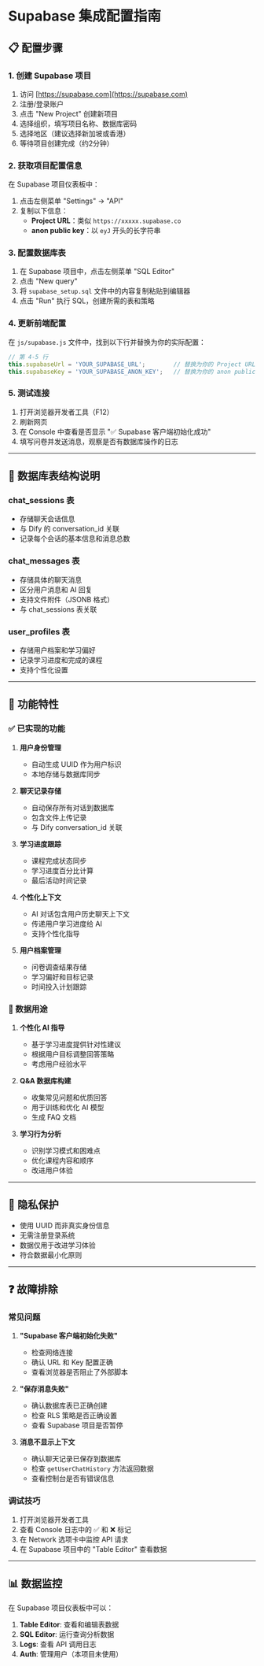 # Supabase 集成配置指南

## 📋 **配置步骤**

### **1. 创建 Supabase 项目**

1. 访问 [https://supabase.com](https://supabase.com)
2. 注册/登录账户
3. 点击 "New Project" 创建新项目
4. 选择组织，填写项目名称、数据库密码
5. 选择地区（建议选择新加坡或香港）
6. 等待项目创建完成（约2分钟）

### **2. 获取项目配置信息**

在 Supabase 项目仪表板中：

1. 点击左侧菜单 "Settings" -> "API"
2. 复制以下信息：
   - **Project URL**：类似 `https://xxxxx.supabase.co`
   - **anon public key**：以 `eyJ` 开头的长字符串

### **3. 配置数据库表**

1. 在 Supabase 项目中，点击左侧菜单 "SQL Editor"
2. 点击 "New query"
3. 将 `supabase_setup.sql` 文件中的内容复制粘贴到编辑器
4. 点击 "Run" 执行 SQL，创建所需的表和策略

### **4. 更新前端配置**

在 `js/supabase.js` 文件中，找到以下行并替换为你的实际配置：

```javascript
// 第 4-5 行
this.supabaseUrl = 'YOUR_SUPABASE_URL';        // 替换为你的 Project URL
this.supabaseKey = 'YOUR_SUPABASE_ANON_KEY';   // 替换为你的 anon public key
```

### **5. 测试连接**

1. 打开浏览器开发者工具（F12）
2. 刷新网页
3. 在 Console 中查看是否显示 "✅ Supabase 客户端初始化成功"
4. 填写问卷并发送消息，观察是否有数据库操作的日志

---

## 🔧 **数据库表结构说明**

### **chat_sessions 表**
- 存储聊天会话信息
- 与 Dify 的 conversation_id 关联
- 记录每个会话的基本信息和消息总数

### **chat_messages 表**  
- 存储具体的聊天消息
- 区分用户消息和 AI 回复
- 支持文件附件（JSONB 格式）
- 与 chat_sessions 表关联

### **user_profiles 表**
- 存储用户档案和学习偏好
- 记录学习进度和完成的课程
- 支持个性化设置

---

## 🚀 **功能特性**

### **✅ 已实现的功能**

1. **用户身份管理**
   - 自动生成 UUID 作为用户标识
   - 本地存储与数据库同步

2. **聊天记录存储**
   - 自动保存所有对话到数据库
   - 包含文件上传记录
   - 与 Dify conversation_id 关联

3. **学习进度跟踪**
   - 课程完成状态同步
   - 学习进度百分比计算
   - 最后活动时间记录

4. **个性化上下文**
   - AI 对话包含用户历史聊天上下文
   - 传递用户学习进度给 AI
   - 支持个性化指导

5. **用户档案管理**
   - 问卷调查结果存储
   - 学习偏好和目标记录
   - 时间投入计划跟踪

### **🎯 数据用途**

1. **个性化 AI 指导**
   - 基于学习进度提供针对性建议
   - 根据用户目标调整回答策略
   - 考虑用户经验水平

2. **Q&A 数据库构建**
   - 收集常见问题和优质回答
   - 用于训练和优化 AI 模型
   - 生成 FAQ 文档

3. **学习行为分析**
   - 识别学习模式和困难点
   - 优化课程内容和顺序
   - 改进用户体验

---

## 🔐 **隐私保护**

- 使用 UUID 而非真实身份信息
- 无需注册登录系统
- 数据仅用于改进学习体验
- 符合数据最小化原则

---

## ❓ **故障排除**

### **常见问题**

1. **"Supabase 客户端初始化失败"**
   - 检查网络连接
   - 确认 URL 和 Key 配置正确
   - 查看浏览器是否阻止了外部脚本

2. **"保存消息失败"**
   - 确认数据库表已正确创建
   - 检查 RLS 策略是否正确设置
   - 查看 Supabase 项目是否暂停

3. **消息不显示上下文**
   - 确认聊天记录已保存到数据库
   - 检查 `getUserChatHistory` 方法返回数据
   - 查看控制台是否有错误信息

### **调试技巧**

1. 打开浏览器开发者工具
2. 查看 Console 日志中的 ✅ 和 ❌ 标记
3. 在 Network 选项卡中监控 API 请求
4. 在 Supabase 项目中的 "Table Editor" 查看数据

---

## 📊 **数据监控**

在 Supabase 项目仪表板中可以：

1. **Table Editor**: 查看和编辑表数据
2. **SQL Editor**: 运行查询分析数据
3. **Logs**: 查看 API 调用日志
4. **Auth**: 管理用户（本项目未使用） 
